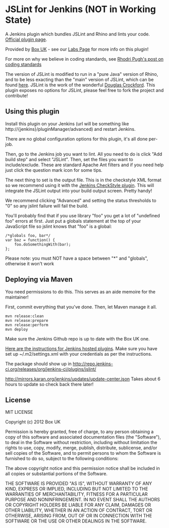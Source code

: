 JSLint for Jenkins (NOT in Working State)
==================

A Jenkins plugin which bundles JSLint and Rhino and lints your code. [Official plugin page](https://wiki.jenkins-ci.org/display/JENKINS/JSLint+plugin).

Provided by [Box UK](http://www.boxuk.com/) - see our [Labs Page](http://www.boxuk.com/labs/jslint-jenkins-plugin)
for more info on this plugin!

For more on why we believe in coding standards, see [Rhodri Pugh's post on coding standards](http://www.boxuk.com/blog/coding-standards)

The version of JSLint is modified to run in a "pure Java" version of Rhino, and to be less exacting than
the "main" version of JSLint, which can be found [here](https://github.com/douglascrockford/JSLint/). JSLint
is the work of the wonderful [Douglas Crockford](http://www.crockford.com/). This plugin exposes no options
for JSLint, please feel free to fork the project and contribute!

Using this plugin
-----------------

Install this plugin on your Jenkins (url will be something like http://{jenkins}/pluginManager/advanced) and
restart Jenkins.

There are no global configuration options for this plugin, it's all done per-job.

Then, go to the Jenkins job you want to lint. All you need to do is click "Add build step" and select "JSLint". Then,
set the files you want to include/exclude. These are standard Apache Ant filters and if you need help just click the
question mark icon for some tips.

The next thing to set is the output file. This is in the checkstyle XML format so we recommend using it with the
[Jenkins CheckStyle plugin](https://wiki.jenkins-ci.org/display/JENKINS/Checkstyle+Plugin). This will integrate
the JSLint output into your build output screen. Pretty handy!

We recommend clicking "Advanced" and setting the status thresholds to "0" so any jslint failure will fail the build.

You'll probably find that if you use library "foo" you get a lot of "undefined foo" errors at first. Just put a
globals statement at the top of your JavaScript file so jslint knows that "foo" is a global:

    /*globals foo, bar*/
    var baz = function() {
        foo.doSomethingWith(bar);
    };

Please note: you must NOT have a space between "*" and "globals", otherwise it won't work

Deploying via Maven
-------------------

You need permissions to do this. This serves as an aide memoire for the maintainer!

First, commit everything that you've done. Then, let Maven manage it all.

    mvn release:clean
    mvn release:prepare
    mvn release:perform
    mvn deploy

Make sure the Jenkins Github repo is up to date with the Box UK one.

[Here are the instructions for Jenkins hosted plugins](https://wiki.jenkins-ci.org/display/JENKINS/Hosting+Plugins). Make sure you have set up ~/.m2/settings.xml with your credentials as per the instructions.

The package should show up in http://repo.jenkins-ci.org/releases/org/jenkins-ci/plugins/jslint/

http://mirrors.karan.org/jenkins/updates/update-center.json Takes about 6 hours to update so check back there later!



License
-------

MIT LICENSE

Copyright (c) 2012 Box UK

Permission is hereby granted, free of charge, to any person obtaining a copy of this software and associated
documentation files (the "Software"), to deal in the Software without restriction, including without limitation
 the rights to use, copy, modify, merge, publish, distribute, sublicense, and/or sell copies of the Software,
and to permit persons to whom the Software is furnished to do so, subject to the following conditions:

The above copyright notice and this permission notice shall be included in all copies or substantial portions of the
Software.

THE SOFTWARE IS PROVIDED "AS IS", WITHOUT WARRANTY OF ANY KIND, EXPRESS OR IMPLIED, INCLUDING BUT NOT LIMITED TO THE
WARRANTIES OF MERCHANTABILITY, FITNESS FOR A PARTICULAR PURPOSE AND NONINFRINGEMENT. IN NO EVENT SHALL THE AUTHORS OR
COPYRIGHT HOLDERS BE LIABLE FOR ANY CLAIM, DAMAGES OR OTHER LIABILITY, WHETHER IN AN ACTION OF CONTRACT, TORT OR
OTHERWISE, ARISING FROM, OUT OF OR IN CONNECTION WITH THE SOFTWARE OR THE USE OR OTHER DEALINGS IN THE SOFTWARE.
